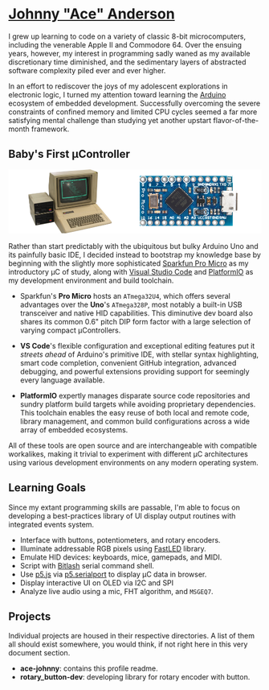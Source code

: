 # [Johnny "Ace" Anderson](http://www.people.vcu.edu/~jranderson/)

I grew up learning to code on a variety of classic 8-bit microcomputers, including the venerable Apple II and Commodore 64. Over the ensuing years, however, my interest in programming sadly waned as my available discretionary time diminished, and the sedimentary layers of abstracted software complexity piled ever and ever higher.

In an effort to rediscover the joys of my adolescent explorations in electronic logic, I turned my attention toward learning the [Arduino](https://github.com/arduino/Arduino) ecosystem of embedded development. Successfully overcoming the severe constraints of confined memory and limited CPU cycles seemed a far more satisfying mental challenge than studying yet another upstart flavor-of-the-month framework.

## Baby's First µController

![Apple II to Arduino](/assets/pro_micro-banner.png)

Rather than start predictably with the ubiquitous but bulky Arduino Uno and its painfully basic IDE, I decided instead to bootstrap my knowledge base by beginning with the slightly more sophisticated [Sparkfun Pro Micro](https://github.com/sparkfun/Pro_Micro) as my introductory µC of study, along with [Visual Studio Code](https://github.com/microsoft/vscode) and [PlatformIO](https://github.com/platformio/platformio-core) as my development environment and build toolchain.

- Sparkfun's **Pro Micro** hosts an `ATmega32U4`, which offers several advantages over the **Uno**'s `ATmega328P`, most notably a built-in USB transceiver and native HID capabilities. This diminutive dev board also shares its common 0.6" pitch DIP form factor with a large selection of varying compact µControllers.

- **VS Code**'s flexible configuration and exceptional editing features put it *streets ahead* of Arduino's primitive IDE, with stellar syntax highlighting, smart code completion, convenient GitHub integration, advanced debugging, and powerful extensions providing support for seemingly every language available.

- **PlatformIO** expertly manages disparate source code repositories and sundry platform build targets while avoiding proprietary dependencies. This toolchain enables the easy reuse of both local and remote code, library management, and common build configurations across a wide array of embedded ecosystems.

All of these tools are open source and are interchangeable with compatible workalikes, making it trivial to experiment with different µC architectures using various development environments on any modern operating system.

## Learning Goals

Since my extant programming skills are passable, I'm able to focus on developing a best-practices library of UI display output routines with integrated events system.

- Interface with buttons, potentiometers, and rotary encoders.
- Illuminate addressable RGB pixels using [FastLED](https://github.com/FastLED/FastLED) library.
- Emulate HID devices: keyboards, mice, gamepads, and MIDI.
- Script with [Bitlash](https://github.com/billroy/bitlash) serial command shell.
- Use [p5.js](https://github.com/processing/p5.js) via [p5.serialport](https://github.com/p5-serial/p5.serialport) to display µC data in browser.
- Display interactive UI on OLED via I2C and SPI
- Analyze live audio using a mic, FHT algorithm, and `MSGEQ7`.

## Projects

Individual projects are housed in their respective directories. A list of them all should exist somewhere, you would think, if not right here in this very document section.

- **ace-johnny**: contains this profile readme.
- **rotary_button-dev**: developing library for rotary encoder with button.
